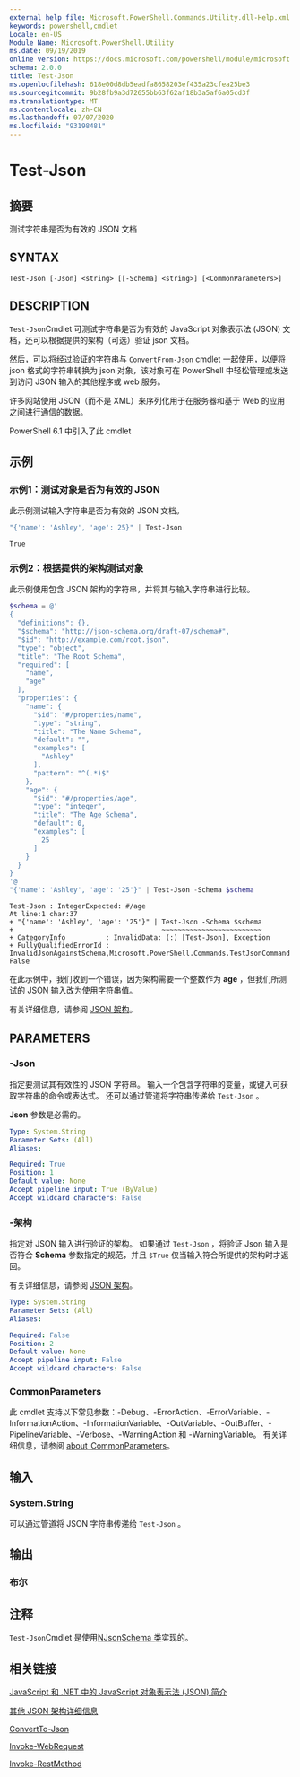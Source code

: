 ```yaml
---
external help file: Microsoft.PowerShell.Commands.Utility.dll-Help.xml
keywords: powershell,cmdlet
Locale: en-US
Module Name: Microsoft.PowerShell.Utility
ms.date: 09/19/2019
online version: https://docs.microsoft.com/powershell/module/microsoft.powershell.utility/test-json?view=powershell-6&WT.mc_id=ps-gethelp
schema: 2.0.0
title: Test-Json
ms.openlocfilehash: 618e00d8db5eadfa8658203ef435a23cfea25be3
ms.sourcegitcommit: 9b28fb9a3d72655bb63f62af18b3a5af6a05cd3f
ms.translationtype: MT
ms.contentlocale: zh-CN
ms.lasthandoff: 07/07/2020
ms.locfileid: "93198481"
---
```

# Test-Json

## 摘要
测试字符串是否为有效的 JSON 文档

## SYNTAX

```
Test-Json [-Json] <string> [[-Schema] <string>] [<CommonParameters>]
```

## DESCRIPTION

`Test-Json`Cmdlet 可测试字符串是否为有效的 JavaScript 对象表示法 (JSON) 文档，还可以根据提供的架构（可选）验证 json 文档。

然后，可以将经过验证的字符串与 `ConvertFrom-Json` cmdlet 一起使用，以便将 json 格式的字符串转换为 json 对象，该对象可在 PowerShell 中轻松管理或发送到访问 JSON 输入的其他程序或 web 服务。

许多网站使用 JSON（而不是 XML）来序列化用于在服务器和基于 Web 的应用之间进行通信的数据。

PowerShell 6.1 中引入了此 cmdlet

## 示例

### 示例1：测试对象是否为有效的 JSON

此示例测试输入字符串是否为有效的 JSON 文档。

```powershell
"{'name': 'Ashley', 'age': 25}" | Test-Json
```

```Output
True
```

### 示例2：根据提供的架构测试对象

此示例使用包含 JSON 架构的字符串，并将其与输入字符串进行比较。

```powershell
$schema = @'
{
  "definitions": {},
  "$schema": "http://json-schema.org/draft-07/schema#",
  "$id": "http://example.com/root.json",
  "type": "object",
  "title": "The Root Schema",
  "required": [
    "name",
    "age"
  ],
  "properties": {
    "name": {
      "$id": "#/properties/name",
      "type": "string",
      "title": "The Name Schema",
      "default": "",
      "examples": [
        "Ashley"
      ],
      "pattern": "^(.*)$"
    },
    "age": {
      "$id": "#/properties/age",
      "type": "integer",
      "title": "The Age Schema",
      "default": 0,
      "examples": [
        25
      ]
    }
  }
}
'@
"{'name': 'Ashley', 'age': '25'}" | Test-Json -Schema $schema
```

```Output
Test-Json : IntegerExpected: #/age
At line:1 char:37
+ "{'name': 'Ashley', 'age': '25'}" | Test-Json -Schema $schema
+                                     ~~~~~~~~~~~~~~~~~~~~~~~~~
+ CategoryInfo          : InvalidData: (:) [Test-Json], Exception
+ FullyQualifiedErrorId : InvalidJsonAgainstSchema,Microsoft.PowerShell.Commands.TestJsonCommand
False
```

在此示例中，我们收到一个错误，因为架构需要一个整数作为 **age** ，但我们所测试的 JSON 输入改为使用字符串值。

有关详细信息，请参阅 [JSON 架构](https://json-schema.org/)。

## PARAMETERS

### -Json

指定要测试其有效性的 JSON 字符串。 输入一个包含字符串的变量，或键入可获取字符串的命令或表达式。 还可以通过管道将字符串传递给 `Test-Json` 。

**Json** 参数是必需的。

```yaml
Type: System.String
Parameter Sets: (All)
Aliases:

Required: True
Position: 1
Default value: None
Accept pipeline input: True (ByValue)
Accept wildcard characters: False
```

### -架构

指定对 JSON 输入进行验证的架构。 如果通过 `Test-Json` ，将验证 Json 输入是否符合 **Schema** 参数指定的规范，并且 `$True` 仅当输入符合所提供的架构时才返回。

有关详细信息，请参阅 [JSON 架构](https://json-schema.org/)。

```yaml
Type: System.String
Parameter Sets: (All)
Aliases:

Required: False
Position: 2
Default value: None
Accept pipeline input: False
Accept wildcard characters: False
```

### CommonParameters

此 cmdlet 支持以下常见参数：-Debug、-ErrorAction、-ErrorVariable、-InformationAction、-InformationVariable、-OutVariable、-OutBuffer、-PipelineVariable、-Verbose、-WarningAction 和 -WarningVariable。 有关详细信息，请参阅 [about_CommonParameters](https://go.microsoft.com/fwlink/?LinkID=113216)。

## 输入

### System.String

可以通过管道将 JSON 字符串传递给 `Test-Json` 。

## 输出

### 布尔

## 注释

`Test-Json`Cmdlet 是使用[NJsonSchema 类](https://github.com/RSuter/NJsonSchema)实现的。

## 相关链接

[JavaScript 和 .NET 中的 JavaScript 对象表示法 (JSON) 简介](/previous-versions/dotnet/articles/bb299886(v=msdn.10))

[其他 JSON 架构详细信息](https://json-schema.org/)

[ConvertTo-Json](ConvertTo-Json.md)

[Invoke-WebRequest](Invoke-WebRequest.md)

[Invoke-RestMethod](Invoke-RestMethod.md)
